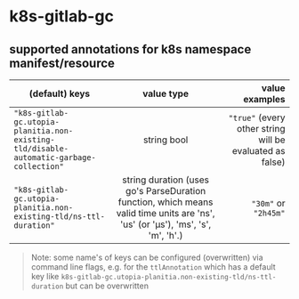 # k8s-gitlab-gc

## supported annotations for k8s namespace manifest/resource

| (default) keys                                    | value type | value examples |
|---------------------------------------------------|:-----------:|-------------:|
|`"k8s-gitlab-gc.utopia-planitia.non-existing-tld/disable-automatic-garbage-collection"`| string bool | `"true"` (every other string will be evaluated as false) |
| `"k8s-gitlab-gc.utopia-planitia.non-existing-tld/ns-ttl-duration"` |  string duration (uses go's ParseDuration function, which means valid time units are 'ns', 'us' (or 'µs'), 'ms', 's', 'm', 'h'.) | `"30m"` or `"2h45m"` |

> Note: some name's of keys can be configured (overwritten) via command line flags, e.g. for the `ttlAnnotation` which has a default key like `k8s-gitlab-gc.utopia-planitia.non-existing-tld/ns-ttl-duration` but can be overwritten
